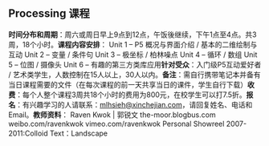 ## Processing 课程

**时间分布和周期**：周六或周日早上9点到12点，午饭後继续，下午1点至4点。共3周，18个小时。**课程内容安排**： Unit 1 – P5 概况与界面介绍 / 基本的二维绘制与互动 Unit 2 – 变量 / 条件句 Unit 3 – 极坐标 / 柏林噪点 Unit 4 – 循环 / 数组 Unit 5 – 位图 / 摄像头 Unit 6 – 有趣的第三方类库应用**针对受众**：入门级P5互动爱好者 / 艺术类学生，人数控制在15人以上，30人以内。**备注**：需自行携带笔记本并备有当日课程需要的文件（在每次课程的前一天共享当日的课件，学生自行下载）**收费**：每个人整个课程3周共18个小时的费用为800元，在校学生可以打7.5折。**报名**：有兴趣学习的人请联系：mlhsieh@xinchejian.com，请回复姓名、电话和Email。**教师资料**： Raven Kwok | 郭锐文 the-moor.blogbus.com weibo.com/ravenkwok vimeo.com/ravenkwok Personal Showreel 2007-2011:Colloid Text：Landscape